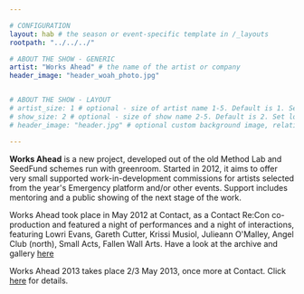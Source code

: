 ```yaml
---

# CONFIGURATION
layout: hab # the season or event-specific template in /_layouts
rootpath: "../../../"

# ABOUT THE SHOW - GENERIC
artist: "Works Ahead" # the name of the artist or company
header_image: "header_woah_photo.jpg"   


# ABOUT THE SHOW - LAYOUT
# artist_size: 1 # optional - size of artist name 1-5. Default is 1. Set longer names to lower values
# show_size: 2 # optional - size of show name 2-5. Default is 2. Set longer names to lower values
# header_image: "header.jpg" # optional custom background image, relative to current page

---
```


**Works Ahead** is a new project, developed out of the old Method Lab and SeedFund schemes run with greenroom.  Started in 2012, it aims to offer very small supported work-in-development commissions for artists selected from the year's Emergency platform and/or other events. Support includes mentoring and a public showing of the next stage of the work.    

Works Ahead took place in May 2012 at Contact, as a Contact Re:Con co-production and featured a night of performances and a night of interactions, featuring Lowri Evans, Gareth Cutter, Krissi Musiol, Julieann O'Malley, Angel Club (north), Small Acts, Fallen Wall Arts.  Have a look at the archive and gallery [here](/archive/2012-woah/index.html)    

Works Ahead 2013 takes place 2/3 May 2013, once more at Contact.  Click [here](/current/2013-worksahead/index.html) for details.   


